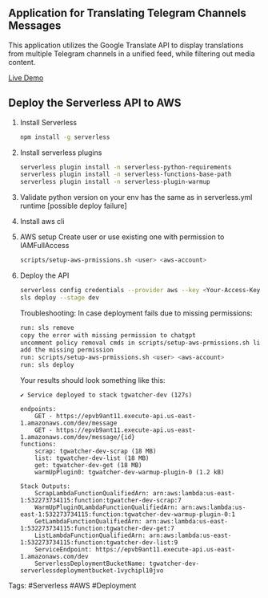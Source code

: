 ## Application for Translating Telegram Channels Messages

This application utilizes the Google Translate API to display translations from multiple Telegram channels in a unified feed, while filtering out media content.


[Live Demo](https://cdn.discordapp.com/attachments/1163041344772653069/1163161876717375488/Oct-15-2023_19-09-42.gif?ex=66f8e129&is=66f78fa9&hm=380f960c462bb0a52a035b801d8ffcdd2535bfc54613a3d5197c66723c4868ba&)


## Deploy the Serverless API to AWS

1. Install Serverless

    ```bash
    npm install -g serverless
    ```

2. Install serverless plugins

    ```bash
    serverless plugin install -n serverless-python-requirements
    serverless plugin install -n serverless-functions-base-path
    serverless plugin install -n serverless-plugin-warmup
    ```

3. Validate python version on your env has the same as in serverless.yml runtime [possible deploy failure]

4. Install aws cli

5. AWS setup
    Create user or use existing one with permission to IAMFullAccess
    ```bash
    scripts/setup-aws-prmissions.sh <user> <aws-account>
    ```

6. Deploy the API

    ```bash
    serverless config credentials --provider aws --key <Your-Access-Key> --secret <Your-Secret-Key>
    sls deploy --stage dev
    ```

    Troubleshooting:
    In case deployment fails due to missing permissions:
    ```bash
    run: sls remove
    copy the error with missing permission to chatgpt
    uncomment policy removal cmds in scripts/setup-aws-prmissions.sh line(19, 20)
    add the missing permission
    run: scripts/setup-aws-prmissions.sh <user> <aws-account>
    run: sls deploy
    ```

    Your results should look something like this:
    ```
    ✔ Service deployed to stack tgwatcher-dev (127s)

    endpoints:
        GET - https://epvb9ant11.execute-api.us-east-1.amazonaws.com/dev/message
        GET - https://epvb9ant11.execute-api.us-east-1.amazonaws.com/dev/message/{id}
    functions:
        scrap: tgwatcher-dev-scrap (18 MB)
        list: tgwatcher-dev-list (18 MB)
        get: tgwatcher-dev-get (18 MB)
        warmUpPlugin0: tgwatcher-dev-warmup-plugin-0 (1.2 kB)

    Stack Outputs:
        ScrapLambdaFunctionQualifiedArn: arn:aws:lambda:us-east-1:532273734115:function:tgwatcher-dev-scrap:7
        WarmUpPlugin0LambdaFunctionQualifiedArn: arn:aws:lambda:us-east-1:532273734115:function:tgwatcher-dev-warmup-plugin-0:1
        GetLambdaFunctionQualifiedArn: arn:aws:lambda:us-east-1:532273734115:function:tgwatcher-dev-get:7
        ListLambdaFunctionQualifiedArn: arn:aws:lambda:us-east-1:532273734115:function:tgwatcher-dev-list:9
        ServiceEndpoint: https://epvb9ant11.execute-api.us-east-1.amazonaws.com/dev
        ServerlessDeploymentBucketName: tgwatcher-dev-serverlessdeploymentbucket-1vychipl10jvo
    ```

Tags: #Serverless #AWS #Deployment
